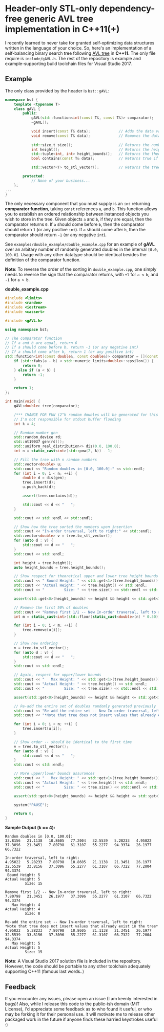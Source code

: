 # Header-only STL-only dependency-free generic AVL tree implementation in C++11(+)

I recently learned to never take for granted self-optimizing data structures written in the language of your choice. So, here's an implementation of a self-balancing binary search tree following [AVL tree](https://en.wikipedia.org/wiki/AVL_tree) in **C++11**. The only file require is `include/gAVL.h`. The rest of the repository is example and example-supporting build toolchain files for Visual Studio 2017.

## Example

The only class provided by the header is ```bst::gAVL```:

```cpp
namespace bst {
	template <typename T>
	class gAVL {
		public:
			gAVL(std::function<int(const T&, const T&)> comparator);
			~gAVL();

			void insert(const T& data);				// Adds the data value to the tree (if it already exists in the tree, does nothing) [O(log(n)]
			void remove(const T& data);				// Removes the data value from the tree (if it does not exist in the tree does nothing) [O(log(n))]
			
			std::size_t size();						// Returns the number of items stored in the tree [O(1)]
			int height();							// Returns the height of the tree (if you *must* know) [O(n)]
			std::tuple<int, int> height_bounds();	// Returns the theoretical upper and lower bounds of the AVL tree (O(1))
			bool contains(const T& data);			// Returns true if the data value is contained in the tree, false otherwise [O(log(n)]

			std::vector<T> to_stl_vector();			// Returns the tree as an ordered vector, with the comparator "least" (negative to all others) value first, and the comparator "most" (positive to all others) last [O(n)]

		protected:
			// None of your business...
	};
...
}
```

The only necessary component that you must supply is an `int` returning **comparator function**, taking `const` references `a`, and `b`. This function allows you to establish an ordered relationship between instanced objects you wish to store in the tree. Given objects `a` and `b`, if they are equal, then the comparator returns `0`. If `a` should come before `b`, then the comparator should return `1` (or any positive `int`). If `a` should come after `b`, then the comparator should return `-1` (or any negative `int`).

See `examples/double_example/double_example.cpp` for an example of **gAVL** over an arbitary number of randomly generated doubles in the interval `[0.0, 100.0]`. Usage with any other datatype should be identical besides the definition of the comparator function.

**Note:** To reverse the order of the sorting in `double_example.cpp`, one simply needs to reverse the sign that the comparator returns, with `+1` for `a < b`, and `-1` for `a > b`.

**double_example.cpp**

```cpp
#include <limits>
#include <random>
#include <iostream>
#include <cassert>

#include <gAVL.h>

using namespace bst;

// The comparator function 
// If a and b are equal, return 0
// If a should come before b, return -1 (or any negative int)
// If a should come after b, return 1 (or any positive int)
std::function<int(const double&, const double&)> comparator = [](const double& a, const double& b) -> int {
	if (std::fabs(a - b) < std::numeric_limits<double>::epsilon()) {
		return 0;
	} else if (a < b) {
		return -1;
	} 

	return 1;
};

int main(void) {
	gAVL<double> tree(comparator);

	/*** CHANGE FOR FUN (2^k random doubles will be generated for this test) ***/
	// I'm not responsible for stdout buffer flooding
	int k = 4;

	// Random number gen
	std::random_device rd;  
	std::mt19937 gen(rd()); 
	std::uniform_real_distribution<> dis(0.0, 100.0);
	int n = static_cast<int>(std::pow(2, k)) - 1;

	// Fill the tree with n random numbers
	std::vector<double> u; 
	std::cout << "Random doubles in [0.0, 100.0]:" << std::endl;
	for (int i = 0; i < n; ++i) {
		double d = dis(gen);
		tree.insert(d);
		u.push_back(d);

		assert(tree.contains(d));

		std::cout << d << "   ";
	}

	std::cout << std::endl << std::endl;

	// Show how the tree sorted the numbers upon insertion
	std::cout << "In-order traversal, left to right:" << std::endl;
	std::vector<double> v = tree.to_stl_vector();
	for (auto d : v) {
		std::cout << d << "   ";
	}
	std::cout << std::endl;

	int height = tree.height();
	auto height_bounds = tree.height_bounds();

	// Show respect for theoretical upper and lower tree height bounds
	std::cout << " Bound Height: " << std::get<1>(tree.height_bounds()) << std::endl;
	std::cout << "Actual Height: " << tree.height() << std::endl;
	std::cout << "         Size: " << tree.size() << std::endl << std::endl;

	assert(std::get<0>(height_bounds) <= height && height <= std::get<1>(height_bounds));

	// Remove the first 50% of doubles
	std::cout << "Remove first 1/2 -- New In-order traversal, left to right: " << std::endl;
	int m = static_cast<int>(std::floor(static_cast<double>(n) * 0.50));

	for (int i = 0; i < m; ++i) {
		tree.remove(u[i]);
	}

	// Show new ordering
	v = tree.to_stl_vector();
	for (auto d : v) {
		std::cout << d << "   ";
	}
	std::cout << std::endl;

	// Again, respect for upper/lower bounds
	std::cout << "   Max Height: " << std::get<1>(tree.height_bounds()) << std::endl;
	std::cout << "Actual Height: " << tree.height() << std::endl;
	std::cout << "         Size: " << tree.size() << std::endl << std::endl;

	assert(std::get<0>(height_bounds) <= height && height <= std::get<1>(height_bounds));

	// Re-add the entire set of doubles randomly generated previously
	std::cout << "Re-add the entire set -- New In-order traversal, left to right: " << std::endl;
	std::cout << "*Note that tree does not insert values that already exist in the tree*" << std::endl;

	for (int i = 0; i < n; ++i) {
		tree.insert(u[i]);
	}

	// Show order -- should be identical to the first time
	v = tree.to_stl_vector();
	for (auto d : v) {
		std::cout << d << "   ";
	}
	std::cout << std::endl;

	// More upper/lower bounds assurances
	std::cout << "   Max Height: " << std::get<1>(tree.height_bounds()) << std::endl;
	std::cout << "Actual Height: " << tree.height() << std::endl;
	std::cout << "         Size: " << tree.size() << std::endl << std::endl;

	assert(std::get<0>(height_bounds) <= height && height <= std::get<1>(height_bounds));

	system("PAUSE");

	return 0;
}
```

**Sample Output (k == 4):**

```
Random doubles in [0.0, 100.0]:
33.8156   21.1138   10.8605   77.2004   32.5539   5.28233   4.95022   37.3096   21.3451   7.80798   61.3107   55.2277   94.3374   26.1977   66.7322

In-order traversal, left to right:
4.95022   5.28233   7.80798   10.8605   21.1138   21.3451   26.1977   32.5539   33.8156   37.3096   55.2277   61.3107   66.7322   77.2004   94.3374
 Bound Height: 5
Actual Height: 5
         Size: 15

Remove first 1/2 -- New In-order traversal, left to right:
7.80798   21.3451   26.1977   37.3096   55.2277   61.3107   66.7322   94.3374
   Max Height: 4
Actual Height: 4
         Size: 8

Re-add the entire set -- New In-order traversal, left to right:
*Note that tree does not insert values that already exist in the tree*
4.95022   5.28233   7.80798   10.8605   21.1138   21.3451   26.1977   32.5539   33.8156   37.3096   55.2277   61.3107   66.7322   77.2004   94.3374
   Max Height: 5
Actual Height: 5
         Size: 15
```

**Note:** A Visual Studio 2017 solution file is included in the repository. However, the code should be portable to any other toolchain adequately supporting C++11 (famous last words..)

## Feedback
If you encounter any issues, please open an issue (I am keenly interested in bugs)! Also, while I release this code to the public-ish domain (MIT License), I'd appreciate some feedback as to who found it useful, or who may be forking it for their personal use. It will motivate me to release other packaged work in the future if anyone finds these harried keystrokes useful :)